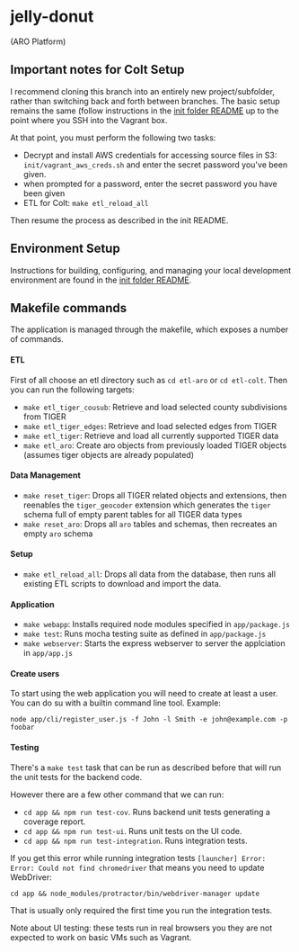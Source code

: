 # jelly-donut
(ARO Platform)

## Important notes for Colt Setup

I recommend cloning this branch into an entirely new project/subfolder, rather than switching back and forth between branches.
The basic setup remains the same (follow instructions in the [init folder README](init/README.md) up to the point where you SSH into the Vagrant box.

At that point, you must perform the following two tasks:

 - Decrypt and install AWS credentials for accessing source files in S3: `init/vagrant_aws_creds.sh` and enter the secret password you've been given.
 - when prompted for a password, enter the secret password you have been given
 - ETL for Colt: `make etl_reload_all`

 Then resume the process as described in the init README.

## Environment Setup
Instructions for building, configuring, and managing your local development environment are found in the [init folder README](init/README.md).

## Makefile commands
The application is managed through the makefile, which exposes a number of commands.

#### ETL

First of all choose an etl directory such as `cd etl-aro` or `cd etl-colt`. Then you can run the following targets:

 - `make etl_tiger_cousub`: Retrieve and load selected county subdivisions from TIGER
 - `make etl_tiger_edges`: Retrieve and load selected edges from TIGER
 - `make etl_tiger`: Retrieve and load all currently supported TIGER data
 - `make etl_aro`: Create aro objects from previously loaded TIGER objects (assumes tiger objects are already populated)

#### Data Management
 - `make reset_tiger`: Drops all TIGER related objects and extensions, then reenables the `tiger_geocoder` extension which generates the `tiger` schema full of empty parent tables for all TIGER data types
 - `make reset_aro`: Drops all `aro` tables and schemas, then recreates an empty `aro` schema

#### Setup
 - `make etl_reload_all`: Drops all data from the database, then runs all existing ETL scripts to download and import the data.

#### Application
 - `make webapp`: Installs required node modules specified in `app/package.js`
 - `make test`: Runs mocha testing suite as defined in `app/package.js`
 - `make webserver`: Starts the express webserver to server the applciation in `app/app.js`

#### Create users
To start using the web application you will need to create at least a user. You can do su with a builtin command line tool. Example:

```
node app/cli/register_user.js -f John -l Smith -e john@example.com -p foobar
```

#### Testing
 
 There's a `make test` task that can be run as described before that will run the unit tests for the backend code.

 However there are a few other command that we can run:
 - `cd app && npm run test-cov`. Runs backend unit tests generating a coverage report.
 - `cd app && npm run test-ui`. Runs unit tests on the UI code.
 - `cd app && npm run test-integration`. Runs integration tests.

 If you get this error while running integration tests `[launcher] Error: Error: Could not find chromedriver` that means you need to update WebDriver:

 ```
 cd app && node_modules/protractor/bin/webdriver-manager update
 ```

 That is usually only required the first time you run the integration tests.

 Note about UI testing: these tests run in real browsers you they are not expected to work on basic VMs such as Vagrant.
